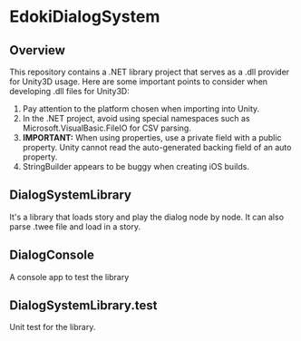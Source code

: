 # EdokiDialogSystem

## Overview
This repository contains a .NET library project that serves as a .dll provider for Unity3D usage. Here are some important points to consider when developing .dll files for Unity3D:

1. Pay attention to the platform chosen when importing into Unity.
2. In the .NET project, avoid using special namespaces such as Microsoft.VisualBasic.FileIO for CSV parsing.
3. **IMPORTANT:** When using properties, use a private field with a public property. Unity cannot read the auto-generated backing field of an auto property.
4. StringBuilder appears to be buggy when creating iOS builds.

## DialogSystemLibrary 
It's a library that loads story and play the dialog node by node. 
It can also parse .twee file and load in a story. 

## DialogConsole
A console app to test the library

## DialogSystemLibrary.test
Unit test for the library.

